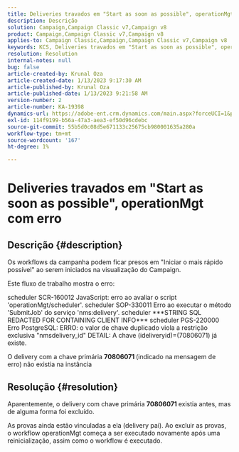 ```yaml
---
title: Deliveries travados em "Start as soon as possible", operationMgt com erro
description: Descrição
solution: Campaign,Campaign Classic v7,Campaign v8
product: Campaign,Campaign Classic v7,Campaign v8
applies-to: Campaign Classic,Campaign,Campaign Classic v7,Campaign v8
keywords: KCS, Deliveries travados em "Start as soon as possible", operationMgt com erro
resolution: Resolution
internal-notes: null
bug: false
article-created-by: Krunal Oza
article-created-date: 1/13/2023 9:17:30 AM
article-published-by: Krunal Oza
article-published-date: 1/13/2023 9:21:58 AM
version-number: 2
article-number: KA-19398
dynamics-url: https://adobe-ent.crm.dynamics.com/main.aspx?forceUCI=1&pagetype=entityrecord&etn=knowledgearticle&id=2c80ee16-2393-ed11-aad1-6045bd006793
exl-id: 114f9199-b56a-47a3-aea3-ef50d96cdebc
source-git-commit: 55b5d0c08d5e671133c25675cb980001635a280a
workflow-type: tm+mt
source-wordcount: '167'
ht-degree: 1%

---
```


# Deliveries travados em &quot;Start as soon as possible&quot;, operationMgt com erro

## Descrição {#description}


Os workflows da campanha podem ficar presos em &quot;Iniciar o mais rápido possível&quot; ao serem iniciados na visualização do Campaign.



Este fluxo de trabalho mostra o erro:

scheduler SCR-160012 JavaScript: erro ao avaliar o script &#39;operationMgt/scheduler&#39;.
scheduler SOP-330011 Erro ao executar o método &#39;SubmitJob&#39; do serviço &#39;nms:delivery&#39;.
scheduler \*\*\*STRING SQL REDACTED FOR CONTAINING CLIENT INFO\*\*\* scheduler PGS-220000 Erro PostgreSQL: ERRO: o valor de chave duplicado viola a restrição exclusiva &quot;nmsdelivery_id&quot; DETAIL: A chave (ideliveryid)=(70806071) já existe.

O delivery com a chave primária <b>70806071 </b>(indicado na mensagem de erro) não existia na instância


## Resolução {#resolution}


Aparentemente, o delivery com chave primária <b>70806071 </b>existia antes, mas de alguma forma foi excluído.

As provas ainda estão vinculadas a ela (delivery pai). Ao excluir as provas, o workflow operationMgt começa a ser executado novamente após uma reinicialização, assim como o workflow é executado.
